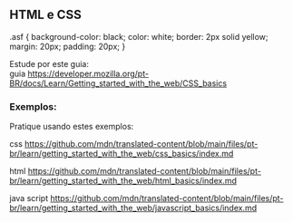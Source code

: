 ## HTML e CSS

.asf {
  background-color: black;
  color: white;
  border: 2px solid yellow;
  margin: 20px;
  padding: 20px;
}



Estude por este guia:  
guia <https://developer.mozilla.org/pt-BR/docs/Learn/Getting_started_with_the_web/CSS_basics>

### Exemplos:

Pratique usando estes exemplos:

css <https://github.com/mdn/translated-content/blob/main/files/pt-br/learn/getting_started_with_the_web/css_basics/index.md>

html <https://github.com/mdn/translated-content/blob/main/files/pt-br/learn/getting_started_with_the_web/html_basics/index.md>

java script <https://github.com/mdn/translated-content/blob/main/files/pt-br/learn/getting_started_with_the_web/javascript_basics/index.md>
